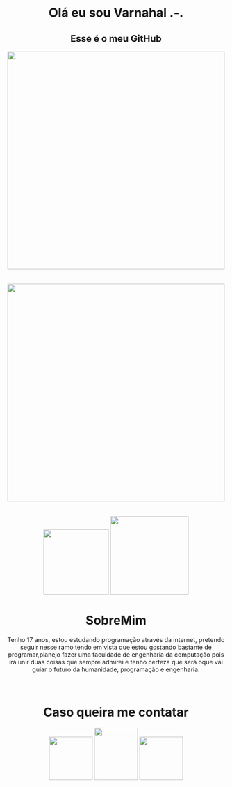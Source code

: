 <h1 align='center'>Olá eu sou Varnahal .-.</h1>
<h2 align= 'center'>Esse é o meu <strong>GitHub</strong></h2>

<div align='center'>
<img src='https://user-images.githubusercontent.com/103286871/162535137-4fe81e95-16e8-478a-8e44-e6a6fa097448.png' width =500px>
</div><br>
<div align='center'>
 &nbsp; &nbsp; &nbsp;&nbsp;<img src='https://user-images.githubusercontent.com/103286871/162536647-7dfb9c4a-55b3-470f-aa4c-6b5c0c1b31bf.png' width =500px>
</div><br><br>
<div align='center'>
 <img height="150em" src="https://github-readme-stats.vercel.app/api?username=Varnahal&show_icons=true&theme=radical&include_all_commits=true&count_private=true"/>
 <img height="180em" src="https://github-readme-stats.vercel.app/api/top-langs/?username=Varnahal&layout=compact&langs_count=10&theme=radical"/>
</div>




<h1 align='center'>SobreMim</h1>

<div align='center'>Tenho 17 anos, estou estudando programação através da internet, pretendo seguir nesse ramo tendo em vista que estou gostando bastante de programar,planejo fazer uma faculdade de engenharia da computação pois irá unir duas coisas que sempre admirei e tenho certeza que será oque vai guiar o futuro da humanidade, programação e engenharia.<br><br><br>
  </div>
  <h1 align=center>Caso queira me contatar</h1>
  <div align='center'>
<a href='https://www.facebook.com/daniel.marcelinodelima.79'><img src='https://user-images.githubusercontent.com/103286871/162541784-c77696b2-5abd-4c45-b14d-78fb12c74e69.png' width =100px></a>    
  <img src='https://user-images.githubusercontent.com/103286871/162546959-b2847242-ea1e-4d4d-bf9d-232d2d55b355.png' width=100px height='120px'>
  <a href='https://www.instagram.com/varnahal0712/'><img src='https://user-images.githubusercontent.com/103286871/162542017-84bbaae3-c38c-41e8-9dd2-5c8a45cc96e5.png' width =100px></a>
</div>
